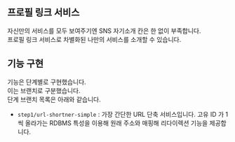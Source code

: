 ## 프로필 링크 서비스

자신만의 서비스를 모두 보여주기엔 SNS 자기소개 칸은 한 없이 부족합니다.  
프로필 링크 서비스로 차별화된 나만의 서비스를 소개할 수 있습니다.

## 기능 구현
기능은 단계별로 구현했습니다.  
이는 브랜치로 구분했습니다.  
단계 브랜치 목록은 아래와 같습니다.

* `step1/url-shortner-simple` : 가장 간단한 URL 단축 서비스입니다. 고유 ID 가 1씩 올라가는 RDBMS 특성을 이용해 원래 주소와 매핑해 리다이렉션 기능을 제공합니다.
